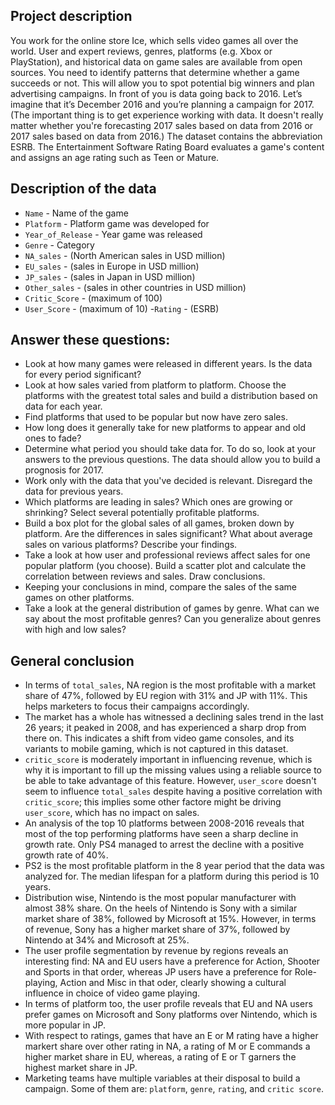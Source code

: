 ## Project description

You work for the online store Ice, which sells video games all over the world. User and expert reviews, genres, platforms (e.g. Xbox or PlayStation), and historical data on game sales are available from open sources. You need to identify patterns that determine whether a game succeeds or not. This will allow you to spot potential big winners and plan advertising campaigns.
In front of you is data going back to 2016. Let’s imagine that it’s December 2016 and you’re planning a campaign for 2017.
(The important thing is to get experience working with data. It doesn't really matter whether you're forecasting 2017 sales based on data from 2016 or 2017 sales based on data from 2016.)
The dataset contains the abbreviation ESRB. The Entertainment Software Rating Board evaluates a game's content and assigns an age rating such as Teen or Mature.


## Description of the data

- `Name` - Name of the game
- `Platform` - Platform game was developed for
- `Year_of_Release` - Year game was released
- `Genre` - Category
- `NA_sales` - (North American sales in USD million)
- `EU_sales` - (sales in Europe in USD million)
- `JP_sales` - (sales in Japan in USD million)
- `Other_sales` - (sales in other countries in USD million)
- `Critic_Score` - (maximum of 100)
- `User_Score` - (maximum of 10)
 -`Rating` - (ESRB)

## Answer these questions:

- Look at how many games were released in different years. Is the data for every period significant?
- Look at how sales varied from platform to platform. Choose the platforms with the greatest total sales and build a distribution based on data for each year. 
- Find platforms that used to be popular but now have zero sales.  
- How long does it generally take for new platforms to appear and old ones to fade?
- Determine what period you should take data for. To do so, look at your answers to the previous questions. The data should allow you to build a prognosis for 2017.
- Work only with the data that you've decided is relevant. Disregard the data for previous years.
- Which platforms are leading in sales? Which ones are growing or shrinking? Select several potentially profitable platforms.
- Build a box plot for the global sales of all games, broken down by platform. Are the differences in sales significant? What about average sales on various platforms? Describe your findings.
- Take a look at how user and professional reviews affect sales for one popular platform (you choose). Build a scatter plot and calculate the correlation between reviews and sales. Draw conclusions.
- Keeping your conclusions in mind, compare the sales of the same games on other platforms.
- Take a look at the general distribution of games by genre. What can we say about the most profitable genres? Can you generalize about genres with high and low sales?


## General conclusion

- In terms of `total_sales`, NA region is the most profitable with a market share of 47%, followed by EU region with 31% and JP with 11%. This helps marketers to focus their campaigns accordingly.
- The market has a whole has witnessed a declining sales trend in the last 26 years; it peaked in 2008, and has experienced a sharp drop from there on. This indicates a shift from video game consoles, and its variants to mobile gaming, which is not captured in this dataset.
- `critic_score` is moderately important in influencing revenue, which is why it is important to fill up the missing values using a reliable source to be able to take advantage of this feature. However, `user_score` doesn't seem to influence `total_sales` despite having a positive correlation with `critic_score`; this implies some other factore might be driving `user_score`, which has no impact on sales.
- An analysis of the top 10 platforms between 2008-2016 reveals that most of the top performing platforms have seen a sharp decline in growth rate. Only PS4 managed to arrest the decline with a positive growth rate of 40%.
- PS2 is the most profitable platform in the 8 year period that the data was analyzed for. The median lifespan for a platform during this period is 10 years.
- Distribution wise, Nintendo is the most popular manufacturer with almost 38% share. On the heels of Nintendo is Sony with a similar market share of 38%, followed by Microsoft at 15%. However, in terms of revenue, Sony has a higher market share of 37%, followed by Nintendo at 34% and Microsoft at 25%.
- The user profile segmentation by revenue by regions reveals an interesting find: NA and EU users have a preference for Action, Shooter and Sports in that order, whereas JP users have a preference for Role-playing, Action and Misc in that oder, clearly showing a cultural influence in choice of video game playing.
- In terms of platform too, the user profile reveals that EU and NA users prefer games on Microsoft and Sony platforms over Nintendo, which is more popular in JP.
- With respect to ratings, games that have an E or M rating have a higher markert share over other rating in NA, a rating of M or E commands a higher market share in EU, whereas, a rating of E or T garners the highest market share in JP.
- Marketing teams have multiple variables at their disposal to build a campaign. Some of them are: `platform`, `genre`, `rating`, and `critic score`.